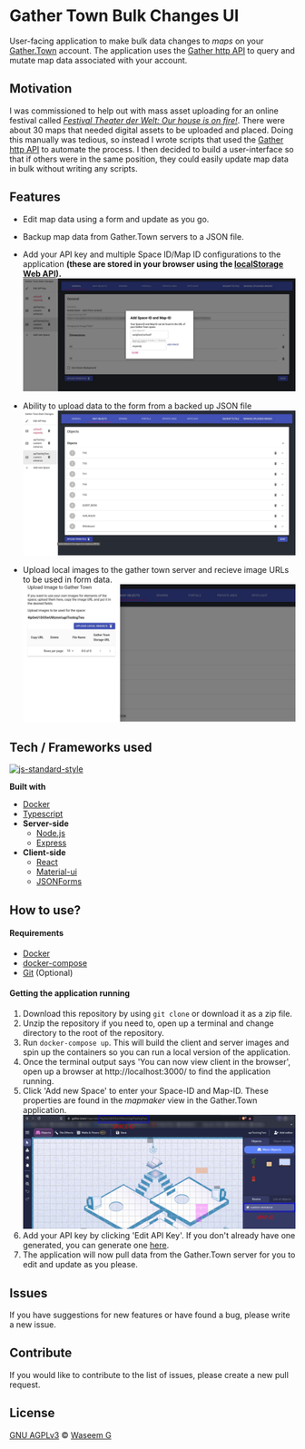 # Gather Town Bulk Changes UI
User-facing application to make bulk data changes to *maps* on your [Gather.Town](https://www.gather.town/) account. The application uses the [Gather http API](https://www.notion.so/EXTERNAL-Gather-http-API-3bbf6c59325f40aca7ef5ce14c677444) to query and mutate map data associated with your account.

## Motivation
I was commissioned to help out with mass asset uploading for an online festival called [*Festival Theater der Welt: Our house is on fire!*](https://www.theaterderwelt.de/en/program/future-there/). There were about 30 maps that needed digital assets to be uploaded and placed. Doing this manually was tedious, so instead I wrote scripts that used the [Gather http API](https://www.notion.so/EXTERNAL-Gather-http-API-3bbf6c59325f40aca7ef5ce14c677444) to automate the process. I then decided to build a user-interface so that if others were in the same position, they could easily update map data in bulk without writing any scripts.

## Features
- Edit map data using a form and update as you go.
- Backup map data from Gather.Town servers to a JSON file. 
- Add your API key and multiple Space ID/Map ID configurations to the application **(these are stored in your browser using the [localStorage Web API](https://developer.mozilla.org/en-US/docs/Web/API/Window/localStorage)).**
![MainPage](/docs/main.jpg)

- Ability to upload data to the form from a backed up JSON file
![UploadFromFile](/docs/uploadFromFile.jpg)

- Upload local images to the gather town server and recieve image URLs to be used in form data.
![UploadImage](/docs/uploadImage.jpg)
## Tech / Frameworks used

[![js-standard-style](https://img.shields.io/badge/code%20style-standard-brightgreen.svg?style=flat)](https://github.com/feross/standard)
 
<b>Built with</b>
- [Docker](https://www.docker.com/)
- [Typescript](https://www.typescriptlang.org/)
- <b>Server-side</b>
    - [Node.js](https://nodejs.org/)
    - [Express](https://expressjs.com/)
- <b>Client-side</b>
    - [React](https://reactjs.org/)
    - [Material-ui](https://material-ui.com/)
    - [JSONForms](https://jsonforms.io/)

## How to use?

#### Requirements
- [Docker](https://www.docker.com/products/docker-desktop)
- [docker-compose](https://docs.docker.com/compose/install/)
- [Git](https://git-scm.com/downloads) (Optional)

#### Getting the application running
1. Download this repository by using `git clone` or download it as a zip file.
2. Unzip the repository if you need to, open up a terminal and change directory to the root of the repository.
3. Run `docker-compose up`. This will build the client and server images and spin up the containers so you can run a local version of the application.
4. Once the terminal output says 'You can now view client in the browser', open up a browser at http://localhost:3000/ to find the application running.
5. Click 'Add new Space' to enter your Space-ID and Map-ID. These properties are found in the *mapmaker* view in the Gather.Town application. ![gettingSpaceAndMapId](/docs/gettingSpaceAndMapId.png)
6. Add your API key by clicking 'Edit API Key'. If you don't already have one generated, you can generate one [here](https://gather.town/apiKeys).
7. The application will now pull data from the Gather.Town server for you to edit and update as you please.

## Issues

If you have suggestions for new features or have found a bug, please write a new issue.

## Contribute

If you would like to contribute to the list of issues, please create a new pull request.

## License
[GNU AGPLv3](https://choosealicense.com/licenses/agpl-3.0/) © [Waseem G](https://www.waseem-g.com/)

